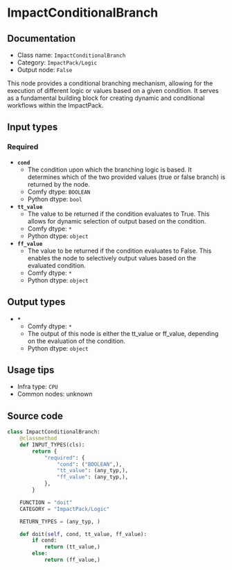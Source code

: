 # ImpactConditionalBranch
## Documentation
- Class name: `ImpactConditionalBranch`
- Category: `ImpactPack/Logic`
- Output node: `False`

This node provides a conditional branching mechanism, allowing for the execution of different logic or values based on a given condition. It serves as a fundamental building block for creating dynamic and conditional workflows within the ImpactPack.
## Input types
### Required
- **`cond`**
    - The condition upon which the branching logic is based. It determines which of the two provided values (true or false branch) is returned by the node.
    - Comfy dtype: `BOOLEAN`
    - Python dtype: `bool`
- **`tt_value`**
    - The value to be returned if the condition evaluates to True. This allows for dynamic selection of output based on the condition.
    - Comfy dtype: `*`
    - Python dtype: `object`
- **`ff_value`**
    - The value to be returned if the condition evaluates to False. This enables the node to selectively output values based on the evaluated condition.
    - Comfy dtype: `*`
    - Python dtype: `object`
## Output types
- **`*`**
    - Comfy dtype: `*`
    - The output of this node is either the tt_value or ff_value, depending on the evaluation of the condition.
    - Python dtype: `object`
## Usage tips
- Infra type: `CPU`
- Common nodes: unknown


## Source code
```python
class ImpactConditionalBranch:
    @classmethod
    def INPUT_TYPES(cls):
        return {
            "required": {
                "cond": ("BOOLEAN",),
                "tt_value": (any_typ,),
                "ff_value": (any_typ,),
            },
        }

    FUNCTION = "doit"
    CATEGORY = "ImpactPack/Logic"

    RETURN_TYPES = (any_typ, )

    def doit(self, cond, tt_value, ff_value):
        if cond:
            return (tt_value,)
        else:
            return (ff_value,)

```
